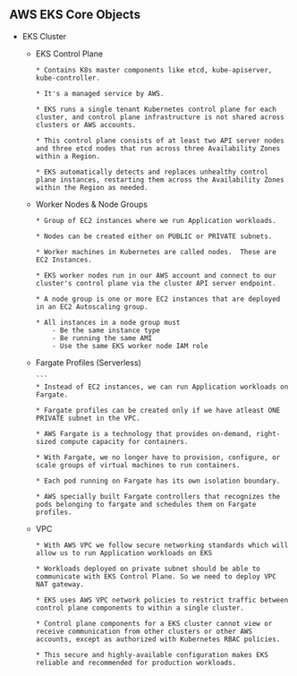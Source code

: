## AWS EKS Core Objects

- EKS Cluster

  - EKS Control Plane

    ```
    * Contains K8s master components like etcd, kube-apiserver, kube-controller.

    * It's a managed service by AWS.

    * EKS runs a single tenant Kubernetes control plane for each cluster, and control plane infrastructure is not shared across clusters or AWS accounts.

    * This control plane consists of at least two API server nodes and three etcd nodes that run across three Availability Zones within a Region.

    * EKS automatically detects and replaces unhealthy control plane instances, restarting them across the Availability Zones within the Region as needed.

    ```

  - Worker Nodes & Node Groups

    ```
    * Group of EC2 instances where we run Application workloads.

    * Nodes can be created either on PUBLIC or PRIVATE subnets.

    * Worker machines in Kubernetes are called nodes.  These are EC2 Instances.

    * EKS worker nodes run in our AWS account and connect to our cluster's control plane via the cluster API server endpoint.

    * A node group is one or more EC2 instances that are deployed in an EC2 Autoscaling group.

    * All instances in a node group must
        - Be the same instance type
        - Be running the same AMI
        - Use the same EKS worker node IAM role

    ```

  - Fargate Profiles (Serverless)

        ```
        * Instead of EC2 instances, we can run Application workloads on Fargate.

        * Fargate profiles can be created only if we have atleast ONE PRIVATE subnet in the VPC.

        * AWS Fargate is a technology that provides on-demand, right-sized compute capacity for containers.

        * With Fargate, we no longer have to provision, configure, or scale groups of virtual machines to run containers. 

        * Each pod running on Fargate has its own isolation boundary.

        * AWS specially built Fargate controllers that recognizes the pods belonging to fargate and schedules them on Fargate profiles.

  - VPC

    ```
    * With AWS VPC we follow secure networking standards which will allow us to run Application workloads on EKS

    * Workloads deployed on private subnet should be able to communicate with EKS Control Plane. So we need to deploy VPC NAT gateway.

    * EKS uses AWS VPC network policies to restrict traffic between control plane components to within a single cluster.

    * Control plane components for a EKS cluster cannot view or receive communication from other clusters or other AWS accounts, except as authorized with Kubernetes RBAC policies.

    * This secure and highly-available configuration makes EKS reliable and recommended for production workloads.

    ```
